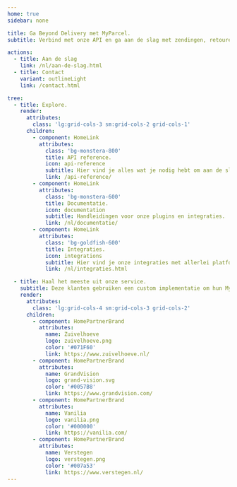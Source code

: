 ```yaml
---
home: true
sidebar: none

title: Ga Beyond Delivery met MyParcel.
subtitle: Verbind met onze API en ga aan de slag met zendingen, retouren en meer.

actions:
  - title: Aan de slag
    link: /nl/aan-de-slag.html
  - title: Contact
    variant: outlineLight
    link: /contact.html

tree:
  - title: Explore.
    render:
      attributes:
        class: 'lg:grid-cols-3 sm:grid-cols-2 grid-cols-1'
      children:
        - component: HomeLink
          attributes:
            class: 'bg-monstera-800'
            title: API reference.
            icon: api-reference
            subtitle: Hier vind je alles wat je nodig hebt om aan de slag te kunnen met onze API.
            link: /api-reference/
        - component: HomeLink
          attributes:
            class: 'bg-monstera-600'
            title: Documentatie.
            icon: documentation
            subtitle: Handleidingen voor onze plugins en integraties.
            link: /nl/documentatie/
        - component: HomeLink
          attributes:
            class: 'bg-goldfish-600'
            title: Integraties.
            icon: integrations
            subtitle: Hier vind je onze integraties met allerlei platformen en tools.
            link: /nl/integraties.html

  - title: Haal het meeste uit onze service.
    subtitle: Deze klanten gebruiken een custom implementatie om hun MyParcel zendingen te beheren.
    render:
      attributes:
        class: 'lg:grid-cols-4 sm:grid-cols-3 grid-cols-2'
      children:
        - component: HomePartnerBrand
          attributes:
            name: Zuivelhoeve
            logo: zuivelhoeve.png
            color: '#071F60'
            link: https://www.zuivelhoeve.nl/
        - component: HomePartnerBrand
          attributes:
            name: GrandVision
            logo: grand-vision.svg
            color: '#0057B8'
            link: https://www.grandvision.com/
        - component: HomePartnerBrand
          attributes:
            name: Vanilia
            logo: vanilia.png
            color: '#000000'
            link: https://vanilia.com/
        - component: HomePartnerBrand
          attributes:
            name: Verstegen
            logo: verstegen.png
            color: '#007a53'
            link: https://www.verstegen.nl/
---
```

